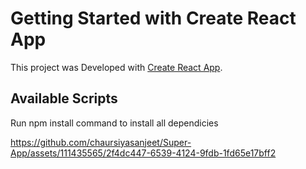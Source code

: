 # Getting Started with Create React App

This project was Developed with [Create React App](https://github.com/facebook/create-react-app).

## Available Scripts
Run npm install command to install all dependicies





https://github.com/chaursiyasanjeet/Super-App/assets/111435565/2f4dc447-6539-4124-9fdb-1fd65e17bff2







